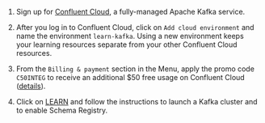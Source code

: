 1. Sign up for [Confluent Cloud](https://www.confluent.io/confluent-cloud/tryfree/), a fully-managed Apache Kafka service.

2. After you log in to Confluent Cloud, click on `Add cloud environment` and name the environment `learn-kafka`. Using a new environment keeps your learning resources separate from your other Confluent Cloud resources.

3. From the `Billing & payment` section in the Menu, apply the promo code `C50INTEG` to receive an additional $50 free usage on Confluent Cloud ([details](https://www.confluent.io/confluent-cloud-promo-disclaimer)).

4. Click on [LEARN](https://confluent.cloud/learn) and follow the instructions to launch a Kafka cluster and to enable Schema Registry.
